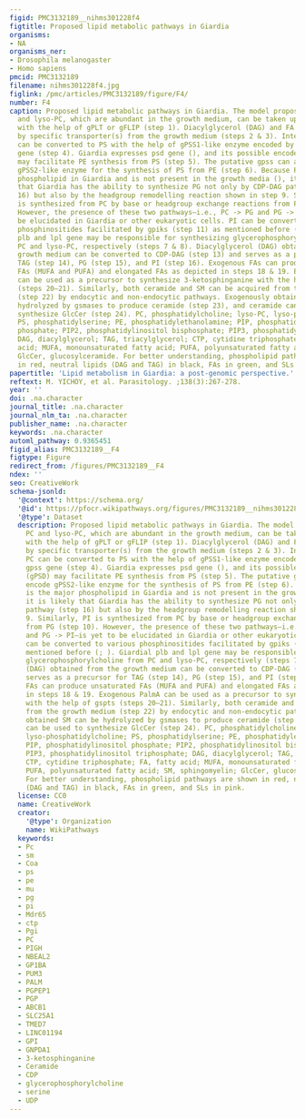 ```yaml
---
figid: PMC3132189__nihms301228f4
figtitle: Proposed lipid metabolic pathways in Giardia
organisms:
- NA
organisms_ner:
- Drosophila melanogaster
- Homo sapiens
pmcid: PMC3132189
filename: nihms301228f4.jpg
figlink: /pmc/articles/PMC3132189/figure/F4/
number: F4
caption: Proposed lipid metabolic pathways in Giardia. The model proposes that PC
  and lyso-PC, which are abundant in the growth medium, can be taken up by Giardia
  with the help of gPLT or gFLIP (step 1). Diacylglycerol (DAG) and FA are internalised
  by specific transporter(s) from the growth medium (steps 2 & 3). Internalised PC
  can be converted to PS with the help of gPSS1-like enzyme encoded by putative gpss
  gene (step 4). Giardia expresses psd gene (), and its possible encoded product (gPSD)
  may facilitate PE synthesis from PS (step 5). The putative gpss can also encode
  gPSS2-like enzyme for the synthesis of PS from PE (step 6). Because PG is the major
  phospholipid in Giardia and is not present in the growth media (), it is likely
  that Giardia has the ability to synthesize PG not only by CDP-DAG pathway (step
  16) but also by the headgroup remodelling reaction shown in step 9. Similarly, PI
  is synthesized from PC by base or headgroup exchange reactions from PG (step 10).
  However, the presence of these two pathways—i.e., PC -> PG and PG -> PI—is yet to
  be elucidated in Giardia or other eukaryotic cells. PI can be converted to various
  phosphinositides facilitated by gpiks (step 11) as mentioned before (; ). Giardial
  plb and lpl gene may be responsible for synthesizing glycerophosphorylcholine from
  PC and lyso-PC, respectively (steps 7 & 8). Diacylglycerol (DAG) obtained from the
  growth medium can be converted to CDP-DAG (step 13) and serves as a precursor for
  TAG (step 14), PG (step 15), and PI (step 16). Exogenous FAs can produce unsaturated
  FAs (MUFA and PUFA) and elongated FAs as depicted in steps 18 & 19. Exogenous PalmA
  can be used as a precursor to synthesize 3-ketosphinganine with the help of gspts
  (steps 20–21). Similarly, both ceramide and SM can be acquired from the growth medium
  (step 22) by endocytic and non-endocytic pathways. Exogenously obtained SM can be
  hydrolyzed by gsmases to produce ceramide (step 23), and ceramide can be used to
  synthesize GlcCer (step 24). PC, phosphatidylcholine; lyso-PC, lyso-phosphatidylcholine;
  PS, phosphatidylserine; PE, phosphatidylethanolamine; PIP, phosphatidylinositol
  phosphate; PIP2, phosphatidylinositol bisphosphate; PIP3, phosphatidylinositol triphosphate;
  DAG, diacylglycerol; TAG, triacylglycerol; CTP, cytidine triphosphate; FA, fatty
  acid; MUFA, monounsaturated fatty acid; PUFA, polyunsaturated fatty acid; SM, sphingomyelin;
  GlcCer, glucosylceramide. For better understanding, phospholipid pathways are shown
  in red, neutral lipids (DAG and TAG) in black, FAs in green, and SLs in pink.
papertitle: 'Lipid metabolism in Giardia: a post-genomic perspective.'
reftext: M. YICHOY, et al. Parasitology. ;138(3):267-278.
year: ''
doi: .na.character
journal_title: .na.character
journal_nlm_ta: .na.character
publisher_name: .na.character
keywords: .na.character
automl_pathway: 0.9365451
figid_alias: PMC3132189__F4
figtype: Figure
redirect_from: /figures/PMC3132189__F4
ndex: ''
seo: CreativeWork
schema-jsonld:
  '@context': https://schema.org/
  '@id': https://pfocr.wikipathways.org/figures/PMC3132189__nihms301228f4.html
  '@type': Dataset
  description: Proposed lipid metabolic pathways in Giardia. The model proposes that
    PC and lyso-PC, which are abundant in the growth medium, can be taken up by Giardia
    with the help of gPLT or gFLIP (step 1). Diacylglycerol (DAG) and FA are internalised
    by specific transporter(s) from the growth medium (steps 2 & 3). Internalised
    PC can be converted to PS with the help of gPSS1-like enzyme encoded by putative
    gpss gene (step 4). Giardia expresses psd gene (), and its possible encoded product
    (gPSD) may facilitate PE synthesis from PS (step 5). The putative gpss can also
    encode gPSS2-like enzyme for the synthesis of PS from PE (step 6). Because PG
    is the major phospholipid in Giardia and is not present in the growth media (),
    it is likely that Giardia has the ability to synthesize PG not only by CDP-DAG
    pathway (step 16) but also by the headgroup remodelling reaction shown in step
    9. Similarly, PI is synthesized from PC by base or headgroup exchange reactions
    from PG (step 10). However, the presence of these two pathways—i.e., PC -> PG
    and PG -> PI—is yet to be elucidated in Giardia or other eukaryotic cells. PI
    can be converted to various phosphinositides facilitated by gpiks (step 11) as
    mentioned before (; ). Giardial plb and lpl gene may be responsible for synthesizing
    glycerophosphorylcholine from PC and lyso-PC, respectively (steps 7 & 8). Diacylglycerol
    (DAG) obtained from the growth medium can be converted to CDP-DAG (step 13) and
    serves as a precursor for TAG (step 14), PG (step 15), and PI (step 16). Exogenous
    FAs can produce unsaturated FAs (MUFA and PUFA) and elongated FAs as depicted
    in steps 18 & 19. Exogenous PalmA can be used as a precursor to synthesize 3-ketosphinganine
    with the help of gspts (steps 20–21). Similarly, both ceramide and SM can be acquired
    from the growth medium (step 22) by endocytic and non-endocytic pathways. Exogenously
    obtained SM can be hydrolyzed by gsmases to produce ceramide (step 23), and ceramide
    can be used to synthesize GlcCer (step 24). PC, phosphatidylcholine; lyso-PC,
    lyso-phosphatidylcholine; PS, phosphatidylserine; PE, phosphatidylethanolamine;
    PIP, phosphatidylinositol phosphate; PIP2, phosphatidylinositol bisphosphate;
    PIP3, phosphatidylinositol triphosphate; DAG, diacylglycerol; TAG, triacylglycerol;
    CTP, cytidine triphosphate; FA, fatty acid; MUFA, monounsaturated fatty acid;
    PUFA, polyunsaturated fatty acid; SM, sphingomyelin; GlcCer, glucosylceramide.
    For better understanding, phospholipid pathways are shown in red, neutral lipids
    (DAG and TAG) in black, FAs in green, and SLs in pink.
  license: CC0
  name: CreativeWork
  creator:
    '@type': Organization
    name: WikiPathways
  keywords:
  - Pc
  - sm
  - Coa
  - ps
  - pe
  - mu
  - pg
  - pi
  - Mdr65
  - ctp
  - Pgi
  - PC
  - PIGH
  - NBEAL2
  - GP1BA
  - PUM3
  - PALM
  - PGPEP1
  - PGP
  - ABCB1
  - SLC25A1
  - TMED7
  - LINC01194
  - GPI
  - GNPDA1
  - 3-ketosphinganine
  - Ceramide
  - CDP
  - glycerophosphorylcholine
  - serine
  - UDP
---
```

